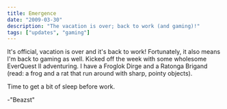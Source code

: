 ```yaml
---
title: Emergence
date: "2009-03-30"
description: "The vacation is over; back to work (and gaming)!"
tags: ["updates", "gaming"]
---
```


It's official‚ vacation is over and it's back to work! Fortunately, it also means I'm back to gaming as well. Kicked off the week with some wholesome EverQuest II adventuring. I have a Froglok Dirge and a Ratonga Brigand (read: a frog and a rat that run around with sharp, pointy objects).

Time to get a bit of sleep before work.

-"Beazst"
